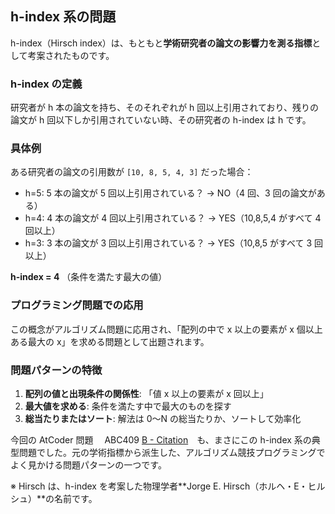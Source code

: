 ## h-index 系の問題

h-index（Hirsch index）は、もともと**学術研究者の論文の影響力を測る指標**として考案されたものです。

### h-index の定義

研究者が h 本の論文を持ち、そのそれぞれが h 回以上引用されており、残りの論文が h 回以下しか引用されていない時、その研究者の h-index は h です。

### 具体例

ある研究者の論文の引用数が `[10, 8, 5, 4, 3]` だった場合：

- h=5: 5 本の論文が 5 回以上引用されている？ → NO（4 回、3 回の論文がある）
- h=4: 4 本の論文が 4 回以上引用されている？ → YES（10,8,5,4 がすべて 4 回以上）
- h=3: 3 本の論文が 3 回以上引用されている？ → YES（10,8,5 がすべて 3 回以上）

**h-index = 4** （条件を満たす最大の値）

### プログラミング問題での応用

この概念がアルゴリズム問題に応用され、「配列の中で x 以上の要素が x 個以上ある最大の x」を求める問題として出題されます。

### 問題パターンの特徴

1. **配列の値と出現条件の関係性**: 「値 x 以上の要素が x 回以上」
2. **最大値を求める**: 条件を満たす中で最大のものを探す
3. **総当たりまたはソート**: 解法は 0〜N の総当たりか、ソートして効率化

今回の AtCoder 問題　 ABC409 [B - Citation](https://atcoder.jp/contests/abc409/tasks/abc409_b)　も、まさにこの h-index 系の典型問題でした。元の学術指標から派生した、アルゴリズム競技プログラミングでよく見かける問題パターンの一つです。

※ Hirsch は、h-index を考案した物理学者**Jorge E. Hirsch（ホルヘ・E・ヒルシュ）**の名前です。
